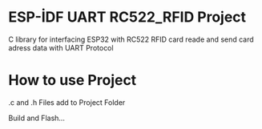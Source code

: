 # ESP-İDF UART RC522_RFID Project

C library for interfacing ESP32 with RC522 RFID card reade and send card adress data with UART Protocol

# How to use Project

.c and .h Files add to Project Folder

Build and Flash...
